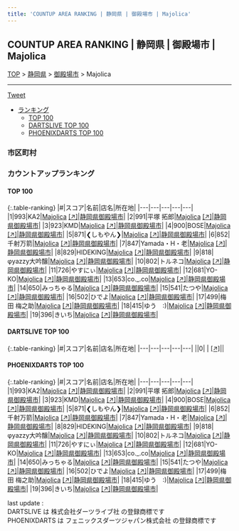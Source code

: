 ```yaml
---
title: 'COUNTUP AREA RANKING | 静岡県 | 御殿場市 | Majolica'
---
```

## COUNTUP AREA RANKING | 静岡県 | 御殿場市 | Majolica

[TOP](/darts/rank/) > [静岡県](/darts/rank/静岡県/) > [御殿場市](/darts/rank/静岡県/御殿場市/) > Majolica

___

<a href="https://twitter.com/share?ref_src=twsrc%5Etfw" data-text="COUNTUP AREA RANKING | 静岡県御殿場市Majolica" class="twitter-share-button" data-hashtags="DARTSLIVE,PHOENIXDARTS,darts,ダーツ" data-show-count="false">Tweet</a>

* [ランキング](#カウントアップランキング)
    * [TOP 100](#top-100)
    * [DARTSLIVE TOP 100](#dartslive-top-100)
    * [PHOENIXDARTS TOP 100](#phoenixdarts-top-100)

### 市区町村

<ul>

</ul>

### カウントアップランキング

#### TOP 100



{:.table-ranking}
|#|スコア|名前|店名|所在地|
|---|---|---|---|---|
|1|993|<span class="rank-name-pd">KA2</span>|<a href="/darts/rank/shops/55987.html">Majolica</a> <a href="https://vs.phoenixdarts.com/jp/shop/shopDetailInfo/s_55987?s_seq=55987">[↗]</a>|<a href="/darts/rank/静岡県/御殿場市">静岡県御殿場市</a>|
|2|991|<span class="rank-name-pd">平塚 拓郎</span>|<a href="/darts/rank/shops/55987.html">Majolica</a> <a href="https://vs.phoenixdarts.com/jp/shop/shopDetailInfo/s_55987?s_seq=55987">[↗]</a>|<a href="/darts/rank/静岡県/御殿場市">静岡県御殿場市</a>|
|3|923|<span class="rank-name-pd">KMD</span>|<a href="/darts/rank/shops/55987.html">Majolica</a> <a href="https://vs.phoenixdarts.com/jp/shop/shopDetailInfo/s_55987?s_seq=55987">[↗]</a>|<a href="/darts/rank/静岡県/御殿場市">静岡県御殿場市</a>|
|4|900|<span class="rank-name-pd">BOSE</span>|<a href="/darts/rank/shops/55987.html">Majolica</a> <a href="https://vs.phoenixdarts.com/jp/shop/shopDetailInfo/s_55987?s_seq=55987">[↗]</a>|<a href="/darts/rank/静岡県/御殿場市">静岡県御殿場市</a>|
|5|871|<span class="rank-name-pd">❮しもやん❯</span>|<a href="/darts/rank/shops/55987.html">Majolica</a> <a href="https://vs.phoenixdarts.com/jp/shop/shopDetailInfo/s_55987?s_seq=55987">[↗]</a>|<a href="/darts/rank/静岡県/御殿場市">静岡県御殿場市</a>|
|6|852|<span class="rank-name-pd">千射万箭</span>|<a href="/darts/rank/shops/55987.html">Majolica</a> <a href="https://vs.phoenixdarts.com/jp/shop/shopDetailInfo/s_55987?s_seq=55987">[↗]</a>|<a href="/darts/rank/静岡県/御殿場市">静岡県御殿場市</a>|
|7|847|<span class="rank-name-pd">Yamada・H・老</span>|<a href="/darts/rank/shops/55987.html">Majolica</a> <a href="https://vs.phoenixdarts.com/jp/shop/shopDetailInfo/s_55987?s_seq=55987">[↗]</a>|<a href="/darts/rank/静岡県/御殿場市">静岡県御殿場市</a>|
|8|829|<span class="rank-name-pd">HIDEKING</span>|<a href="/darts/rank/shops/55987.html">Majolica</a> <a href="https://vs.phoenixdarts.com/jp/shop/shopDetailInfo/s_55987?s_seq=55987">[↗]</a>|<a href="/darts/rank/静岡県/御殿場市">静岡県御殿場市</a>|
|9|818|<span class="rank-name-pd">φyazzy大吟醸</span>|<a href="/darts/rank/shops/55987.html">Majolica</a> <a href="https://vs.phoenixdarts.com/jp/shop/shopDetailInfo/s_55987?s_seq=55987">[↗]</a>|<a href="/darts/rank/静岡県/御殿場市">静岡県御殿場市</a>|
|10|802|<span class="rank-name-pd">トルネコ</span>|<a href="/darts/rank/shops/55987.html">Majolica</a> <a href="https://vs.phoenixdarts.com/jp/shop/shopDetailInfo/s_55987?s_seq=55987">[↗]</a>|<a href="/darts/rank/静岡県/御殿場市">静岡県御殿場市</a>|
|11|726|<span class="rank-name-pd">やすにぃ</span>|<a href="/darts/rank/shops/55987.html">Majolica</a> <a href="https://vs.phoenixdarts.com/jp/shop/shopDetailInfo/s_55987?s_seq=55987">[↗]</a>|<a href="/darts/rank/静岡県/御殿場市">静岡県御殿場市</a>|
|12|681|<span class="rank-name-pd">YO-KO</span>|<a href="/darts/rank/shops/55987.html">Majolica</a> <a href="https://vs.phoenixdarts.com/jp/shop/shopDetailInfo/s_55987?s_seq=55987">[↗]</a>|<a href="/darts/rank/静岡県/御殿場市">静岡県御殿場市</a>|
|13|653|<span class="rank-name-pd">co._.co</span>|<a href="/darts/rank/shops/55987.html">Majolica</a> <a href="https://vs.phoenixdarts.com/jp/shop/shopDetailInfo/s_55987?s_seq=55987">[↗]</a>|<a href="/darts/rank/静岡県/御殿場市">静岡県御殿場市</a>|
|14|650|<span class="rank-name-pd">みっちゃる</span>|<a href="/darts/rank/shops/55987.html">Majolica</a> <a href="https://vs.phoenixdarts.com/jp/shop/shopDetailInfo/s_55987?s_seq=55987">[↗]</a>|<a href="/darts/rank/静岡県/御殿場市">静岡県御殿場市</a>|
|15|541|<span class="rank-name-pd">たつや</span>|<a href="/darts/rank/shops/55987.html">Majolica</a> <a href="https://vs.phoenixdarts.com/jp/shop/shopDetailInfo/s_55987?s_seq=55987">[↗]</a>|<a href="/darts/rank/静岡県/御殿場市">静岡県御殿場市</a>|
|16|502|<span class="rank-name-pd">ひでよ</span>|<a href="/darts/rank/shops/55987.html">Majolica</a> <a href="https://vs.phoenixdarts.com/jp/shop/shopDetailInfo/s_55987?s_seq=55987">[↗]</a>|<a href="/darts/rank/静岡県/御殿場市">静岡県御殿場市</a>|
|17|499|<span class="rank-name-pd">梅田 梅之助</span>|<a href="/darts/rank/shops/55987.html">Majolica</a> <a href="https://vs.phoenixdarts.com/jp/shop/shopDetailInfo/s_55987?s_seq=55987">[↗]</a>|<a href="/darts/rank/静岡県/御殿場市">静岡県御殿場市</a>|
|18|415|<span class="rank-name-pd">ゆう　:)</span>|<a href="/darts/rank/shops/55987.html">Majolica</a> <a href="https://vs.phoenixdarts.com/jp/shop/shopDetailInfo/s_55987?s_seq=55987">[↗]</a>|<a href="/darts/rank/静岡県/御殿場市">静岡県御殿場市</a>|
|19|396|<span class="rank-name-pd">きいち</span>|<a href="/darts/rank/shops/55987.html">Majolica</a> <a href="https://vs.phoenixdarts.com/jp/shop/shopDetailInfo/s_55987?s_seq=55987">[↗]</a>|<a href="/darts/rank/静岡県/御殿場市">静岡県御殿場市</a>|


#### DARTSLIVE TOP 100



{:.table-ranking}
|#|スコア|名前|店名|所在地|
|---|---|---|---|---|
||0|<span class="rank-name-dl"> </span>|<a href="/darts/rank/shops/.html"></a> <a href="">[↗]</a>|<a href="/darts/rank//"></a>|


#### PHOENIXDARTS TOP 100



{:.table-ranking}
|#|スコア|名前|店名|所在地|
|---|---|---|---|---|
|1|993|<span class="rank-name-pd">KA2</span>|<a href="/darts/rank/shops/55987.html">Majolica</a> <a href="https://vs.phoenixdarts.com/jp/shop/shopDetailInfo/s_55987?s_seq=55987">[↗]</a>|<a href="/darts/rank/静岡県/御殿場市">静岡県御殿場市</a>|
|2|991|<span class="rank-name-pd">平塚 拓郎</span>|<a href="/darts/rank/shops/55987.html">Majolica</a> <a href="https://vs.phoenixdarts.com/jp/shop/shopDetailInfo/s_55987?s_seq=55987">[↗]</a>|<a href="/darts/rank/静岡県/御殿場市">静岡県御殿場市</a>|
|3|923|<span class="rank-name-pd">KMD</span>|<a href="/darts/rank/shops/55987.html">Majolica</a> <a href="https://vs.phoenixdarts.com/jp/shop/shopDetailInfo/s_55987?s_seq=55987">[↗]</a>|<a href="/darts/rank/静岡県/御殿場市">静岡県御殿場市</a>|
|4|900|<span class="rank-name-pd">BOSE</span>|<a href="/darts/rank/shops/55987.html">Majolica</a> <a href="https://vs.phoenixdarts.com/jp/shop/shopDetailInfo/s_55987?s_seq=55987">[↗]</a>|<a href="/darts/rank/静岡県/御殿場市">静岡県御殿場市</a>|
|5|871|<span class="rank-name-pd">❮しもやん❯</span>|<a href="/darts/rank/shops/55987.html">Majolica</a> <a href="https://vs.phoenixdarts.com/jp/shop/shopDetailInfo/s_55987?s_seq=55987">[↗]</a>|<a href="/darts/rank/静岡県/御殿場市">静岡県御殿場市</a>|
|6|852|<span class="rank-name-pd">千射万箭</span>|<a href="/darts/rank/shops/55987.html">Majolica</a> <a href="https://vs.phoenixdarts.com/jp/shop/shopDetailInfo/s_55987?s_seq=55987">[↗]</a>|<a href="/darts/rank/静岡県/御殿場市">静岡県御殿場市</a>|
|7|847|<span class="rank-name-pd">Yamada・H・老</span>|<a href="/darts/rank/shops/55987.html">Majolica</a> <a href="https://vs.phoenixdarts.com/jp/shop/shopDetailInfo/s_55987?s_seq=55987">[↗]</a>|<a href="/darts/rank/静岡県/御殿場市">静岡県御殿場市</a>|
|8|829|<span class="rank-name-pd">HIDEKING</span>|<a href="/darts/rank/shops/55987.html">Majolica</a> <a href="https://vs.phoenixdarts.com/jp/shop/shopDetailInfo/s_55987?s_seq=55987">[↗]</a>|<a href="/darts/rank/静岡県/御殿場市">静岡県御殿場市</a>|
|9|818|<span class="rank-name-pd">φyazzy大吟醸</span>|<a href="/darts/rank/shops/55987.html">Majolica</a> <a href="https://vs.phoenixdarts.com/jp/shop/shopDetailInfo/s_55987?s_seq=55987">[↗]</a>|<a href="/darts/rank/静岡県/御殿場市">静岡県御殿場市</a>|
|10|802|<span class="rank-name-pd">トルネコ</span>|<a href="/darts/rank/shops/55987.html">Majolica</a> <a href="https://vs.phoenixdarts.com/jp/shop/shopDetailInfo/s_55987?s_seq=55987">[↗]</a>|<a href="/darts/rank/静岡県/御殿場市">静岡県御殿場市</a>|
|11|726|<span class="rank-name-pd">やすにぃ</span>|<a href="/darts/rank/shops/55987.html">Majolica</a> <a href="https://vs.phoenixdarts.com/jp/shop/shopDetailInfo/s_55987?s_seq=55987">[↗]</a>|<a href="/darts/rank/静岡県/御殿場市">静岡県御殿場市</a>|
|12|681|<span class="rank-name-pd">YO-KO</span>|<a href="/darts/rank/shops/55987.html">Majolica</a> <a href="https://vs.phoenixdarts.com/jp/shop/shopDetailInfo/s_55987?s_seq=55987">[↗]</a>|<a href="/darts/rank/静岡県/御殿場市">静岡県御殿場市</a>|
|13|653|<span class="rank-name-pd">co._.co</span>|<a href="/darts/rank/shops/55987.html">Majolica</a> <a href="https://vs.phoenixdarts.com/jp/shop/shopDetailInfo/s_55987?s_seq=55987">[↗]</a>|<a href="/darts/rank/静岡県/御殿場市">静岡県御殿場市</a>|
|14|650|<span class="rank-name-pd">みっちゃる</span>|<a href="/darts/rank/shops/55987.html">Majolica</a> <a href="https://vs.phoenixdarts.com/jp/shop/shopDetailInfo/s_55987?s_seq=55987">[↗]</a>|<a href="/darts/rank/静岡県/御殿場市">静岡県御殿場市</a>|
|15|541|<span class="rank-name-pd">たつや</span>|<a href="/darts/rank/shops/55987.html">Majolica</a> <a href="https://vs.phoenixdarts.com/jp/shop/shopDetailInfo/s_55987?s_seq=55987">[↗]</a>|<a href="/darts/rank/静岡県/御殿場市">静岡県御殿場市</a>|
|16|502|<span class="rank-name-pd">ひでよ</span>|<a href="/darts/rank/shops/55987.html">Majolica</a> <a href="https://vs.phoenixdarts.com/jp/shop/shopDetailInfo/s_55987?s_seq=55987">[↗]</a>|<a href="/darts/rank/静岡県/御殿場市">静岡県御殿場市</a>|
|17|499|<span class="rank-name-pd">梅田 梅之助</span>|<a href="/darts/rank/shops/55987.html">Majolica</a> <a href="https://vs.phoenixdarts.com/jp/shop/shopDetailInfo/s_55987?s_seq=55987">[↗]</a>|<a href="/darts/rank/静岡県/御殿場市">静岡県御殿場市</a>|
|18|415|<span class="rank-name-pd">ゆう　:)</span>|<a href="/darts/rank/shops/55987.html">Majolica</a> <a href="https://vs.phoenixdarts.com/jp/shop/shopDetailInfo/s_55987?s_seq=55987">[↗]</a>|<a href="/darts/rank/静岡県/御殿場市">静岡県御殿場市</a>|
|19|396|<span class="rank-name-pd">きいち</span>|<a href="/darts/rank/shops/55987.html">Majolica</a> <a href="https://vs.phoenixdarts.com/jp/shop/shopDetailInfo/s_55987?s_seq=55987">[↗]</a>|<a href="/darts/rank/静岡県/御殿場市">静岡県御殿場市</a>|


<div class="footer border-top border-gray-light mt-5 pt-3 text-right text-gray">
    last update : <span style="font-weight: italic" id="foot_last_modified"></span><br />
    DARTSLIVE は 株式会社ダーツライブ社 の登録商標です<br />
    PHOENIXDARTS は フェニックスダーツジャパン株式会社 の登録商標です<br />
</div>

<script src="https://cdnjs.cloudflare.com/ajax/libs/jquery.tablesorter/2.31.3/js/jquery.tablesorter.min.js" integrity="sha512-qzgd5cYSZcosqpzpn7zF2ZId8f/8CHmFKZ8j7mU4OUXTNRd5g+ZHBPsgKEwoqxCtdQvExE5LprwwPAgoicguNg==" crossorigin="anonymous" referrerpolicy="no-referrer"></script>
<link rel="stylesheet" href="https://cdnjs.cloudflare.com/ajax/libs/jquery.tablesorter/2.31.3/css/theme.default.min.css" integrity="sha512-wghhOJkjQX0Lh3NSWvNKeZ0ZpNn+SPVXX1Qyc9OCaogADktxrBiBdKGDoqVUOyhStvMBmJQ8ZdMHiR3wuEq8+w==" crossorigin="anonymous" referrerpolicy="no-referrer" />
<script>
$(function() {
    $(".table-ranking").tablesorter({sortList:[[0, 0]]});
    $("#foot_last_modified").text(formatDate(new Date(document.lastModified), 'yyyy-MM-dd HH:mm:ss'));
});
</script>

<script async src="https://platform.twitter.com/widgets.js" charset="utf-8"></script>